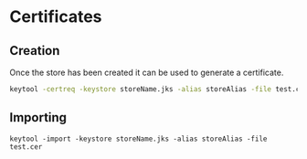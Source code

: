# Certificates

## Creation

Once the store has been created it can be used to generate a certificate.

```bash
keytool -certreq -keystore storeName.jks -alias storeAlias -file test.csr
```

## Importing

```text
keytool -import -keystore storeName.jks -alias storeAlias -file test.cer
```

